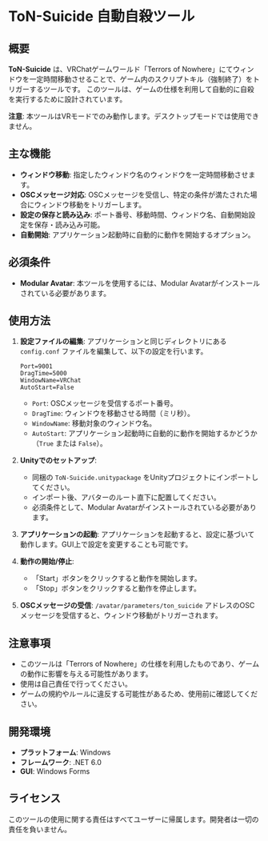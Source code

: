 # ToN-Suicide 自動自殺ツール

## 概要
**ToN-Suicide** は、VRChatゲームワールド「Terrors of Nowhere」にてウィンドウを一定時間移動させることで、ゲーム内のスクリプトキル（強制終了）をトリガーするツールです。
このツールは、ゲームの仕様を利用して自動的に自殺を実行するために設計されています。

**注意**: 本ツールはVRモードでのみ動作します。デスクトップモードでは使用できません。

## 主な機能
- **ウィンドウ移動**: 指定したウィンドウ名のウィンドウを一定時間移動させます。
- **OSCメッセージ対応**: OSCメッセージを受信し、特定の条件が満たされた場合にウィンドウ移動をトリガーします。
- **設定の保存と読み込み**: ポート番号、移動時間、ウィンドウ名、自動開始設定を保存・読み込み可能。
- **自動開始**: アプリケーション起動時に自動的に動作を開始するオプション。

## 必須条件
- **Modular Avatar**: 本ツールを使用するには、Modular Avatarがインストールされている必要があります。

## 使用方法
1. **設定ファイルの編集**:
   アプリケーションと同じディレクトリにある `config.conf` ファイルを編集して、以下の設定を行います。
   ```
   Port=9001
   DragTime=5000
   WindowName=VRChat
   AutoStart=False
   ```
   - `Port`: OSCメッセージを受信するポート番号。
   - `DragTime`: ウィンドウを移動させる時間（ミリ秒）。
   - `WindowName`: 移動対象のウィンドウ名。
   - `AutoStart`: アプリケーション起動時に自動的に動作を開始するかどうか（`True` または `False`）。

2. **Unityでのセットアップ**:
   - 同梱の `ToN-Suicide.unitypackage` をUnityプロジェクトにインポートしてください。
   - インポート後、アバターのルート直下に配置してください。
   - 必須条件として、Modular Avatarがインストールされている必要があります。

3. **アプリケーションの起動**:
   アプリケーションを起動すると、設定に基づいて動作します。GUI上で設定を変更することも可能です。

4. **動作の開始/停止**:
   - 「Start」ボタンをクリックすると動作を開始します。
   - 「Stop」ボタンをクリックすると動作を停止します。

5. **OSCメッセージの受信**:
   `/avatar/parameters/ton_suicide` アドレスのOSCメッセージを受信すると、ウィンドウ移動がトリガーされます。

## 注意事項
- このツールは「Terrors of Nowhere」の仕様を利用したものであり、ゲームの動作に影響を与える可能性があります。
- 使用は自己責任で行ってください。
- ゲームの規約やルールに違反する可能性があるため、使用前に確認してください。

## 開発環境
- **プラットフォーム**: Windows
- **フレームワーク**: .NET 6.0
- **GUI**: Windows Forms

## ライセンス
このツールの使用に関する責任はすべてユーザーに帰属します。開発者は一切の責任を負いません。
